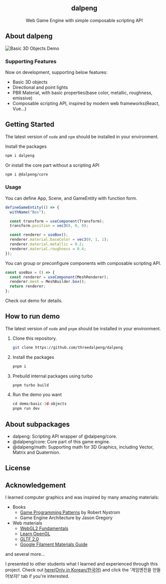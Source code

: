 <!-- markdownlint-disable MD033 MD041 -->
<div align="center">
  <!-- <a href="https://github.com/othneildrew/Best-README-Template">
    <img src="images/logo.png" alt="Logo" width="80" height="80">
  </a> -->

  <h2 align="center">dalpeng</h2>
  <p align="center">
    Web Game Engine with simple composable scripting API
  </p>
</div>

## About dalpeng

![Basic 3D Objects Demo](./docs/demo-basic-3d-objects.gif)

### Supporting Features

Now on development, supporting below features:

- Basic 3D objects
- Directional and point lights
- PBR Material, with basic properties(base color, metallic, roughness, emissive)
- Composable scripting API, inspired by modern web frameworks(React, Vue...)

## Getting Started

The latest version of `node` and `npm` should be installed in your environment.

Install the packages

```sh
npm i dalpeng
```

Or install the core part without a scripting API

```sh
npm i @dalpeng/core
```

### Usage

You can define App, Scene, and GameEntity with function form.

```typescript
defineGameEntity(() => {
  withName("Box");

  const transform = useComponent(Transform);
  transform.position = vec3(0, 0, 0);

  const renderer = useBox();
  renderer.material.baseColor = vec3(0, 1, 1);
  renderer.material.metallic = 0.2;
  renderer.material.roughness = 0.4;
});
```

You can group or preconfigure components with composable scripting API.

```typescript
const useBox = () => {
  const renderer = useComponent(MeshRenderer);
  renderer.mesh = MeshBuilder.box();
  return renderer;
};
```

Check out demo for details.

## How to run demo

The latest version of `node` and `pnpm` should be installed in your environment.

1. Clone this repository.

   ```sh
   git clone https://github.com/threedalpeng/dalpeng
   ```

2. Install the packages

   ```sh
   pnpm i
   ```

3. Prebuild internal packages using turbo

   ```js
   pnpm turbo build
   ```

4. Run the demo you want

   ```js
   cd demo/basic-3d-objects
   pnpm run dev
   ```

## About subpackages

- dalpeng: Scripting API wrapper of @dalpeng/core.
- @dalpeng/core: Core part of this game engine.
- @dalpeng/math: Supporting math for 3D Graphics, including Vector, Matrix and Quaternion.

## License

## Acknowledgement

I learned computer graphics and was inspired by many amazing materials:

- Books
  - [Game Programming Patterns](https://gameprogrammingpatterns.com/) by Robert Nystrom
  - Game Engine Architecture by Jason Gregory
- Web materials
  - [WebGL2 Fundamentals](https://webgl2fundamentals.org/)
  - [Learn OpenGL](https://learnopengl.com/)
  - [GLTF 2.0](https://github.com/KhronosGroup/glTF/blob/main/specification/2.0/README.md)
  - [Google Filament Materials Guide](https://google.github.io/filament/Materials.html)

and several more...

I presented to other students what I learned and experienced through this project. Check out [here(Only in Korean/한국어)](https://threedalpeng.github.io/presentations) and click the '게임엔진을 만들어보자!' tab if you're interested.
